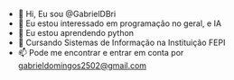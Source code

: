 - 👋 Hi, Eu sou @GabrielDBri
- 👀 Eu estou interessado em programação no geral, e IA
- 🌱 Eu estou aprendendo python
- 💞️ Cursando Sistemas de Informação na Instituição FEPI
- 📫 Pode me encontrar e entrar em conta por gabrieldomingos2502@gmail.com

<!---
GabrielDBri/GabrielDBri is a ✨ special ✨ repository because its `README.md` (this file) appears on your GitHub profile.
You can click the Preview link to take a look at your changes.
--->
